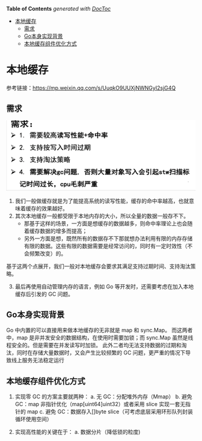 <!-- START doctoc generated TOC please keep comment here to allow auto update -->
<!-- DON'T EDIT THIS SECTION, INSTEAD RE-RUN doctoc TO UPDATE -->
**Table of Contents**  *generated with [DocToc](https://github.com/thlorenz/doctoc)*

- [本地缓存](#%E6%9C%AC%E5%9C%B0%E7%BC%93%E5%AD%98)
  - [需求](#%E9%9C%80%E6%B1%82)
  - [Go本身实现背景](#go%E6%9C%AC%E8%BA%AB%E5%AE%9E%E7%8E%B0%E8%83%8C%E6%99%AF)
  - [本地缓存组件优化方式](#%E6%9C%AC%E5%9C%B0%E7%BC%93%E5%AD%98%E7%BB%84%E4%BB%B6%E4%BC%98%E5%8C%96%E6%96%B9%E5%BC%8F)

<!-- END doctoc generated TOC please keep comment here to allow auto update -->

# 本地缓存
参考链接：https://mp.weixin.qq.com/s/UuqkO9UUXjNWNGyI2sjG4Q

## 需求
![](.cache_images/cache_need.png)
1. 我们一般做缓存就是为了能提高系统的读写性能，缓存的命中率越高，也就意味着缓存的效果越好。
2. 其次本地缓存一般都受限于本地内存的大小，所以全量的数据一般存不下。
   - 那基于这样的场景，一方面是想缓存的数据越多，则命中率理论上也会随着缓存数据的增多而提高；
   - 另外一方面是想，既然所有的数据存不下那就想办法利用有限的内存存储有限的数据。这些有限的数据需要是经常访问的，同时有一定时效性（不会频繁改变）的。
     
基于这两个点展开，我们一般对本地缓存会要求其满足支持过期时间、支持淘汰策略。

3. 最后再使用自动管理内存的语言，例如 Go 等开发时，还需要考虑在加入本地缓存后引发的 GC 问题。

## Go本身实现背景
Go 中内置的可以直接用来做本地缓存的无非就是 map 和 sync.Map。
而这两者中，map 是非并发安全的数据结构，在使用时需要加锁；而 sync.Map 虽然是线程安全的。但是需要在并发读写时加锁。
此外二者均无法支持数据的过期和淘汰，同时在存储大量数据时，又会产生比较频繁的 GC 问题，更严重的情况下导致线上服务无法稳定运行


## 本地缓存组件优化方式
1. 实现零 GC 的方案主要就两种：
   a. 无 GC：分配堆外内存（Mmap）
   b. 避免 GC：map 非指针优化（map[uint64]uint32）或者采用 slice 实现一套无指针的 map
   c. 避免 GC：数据存入[]byte slice（可考虑底层采用环形队列封装循环使用空间）

2. 实现高性能的关键在于：
   a. 数据分片（降低锁的粒度)
